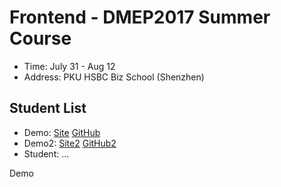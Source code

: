 # Frontend - DMEP2017 Summer Course 

* Time: July 31 - Aug 12
* Address: PKU HSBC Biz School (Shenzhen)

## Student List

* Demo: [Site](https://hupilidemo.github.io/) [GitHub](https://github.com/hupilidemo)
* Demo2: [Site2](https://hupilidemo.github.io/) [GitHub2](https://github.com/hupilidemo)
* Student: ...

Demo
